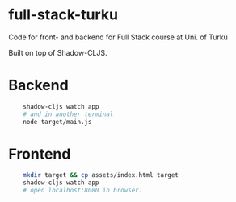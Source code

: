 # full-stack-turku

Code for front- and backend for Full Stack course at Uni. of Turku

Built on top of Shadow-CLJS.

# Backend

```bash
    shadow-cljs watch app
    # and in another terminal
    node target/main.js
``` 

# Frontend

```bash
    mkdir target && cp assets/index.html target
    shadow-cljs watch app
    # open localhost:8080 in browser.
```
